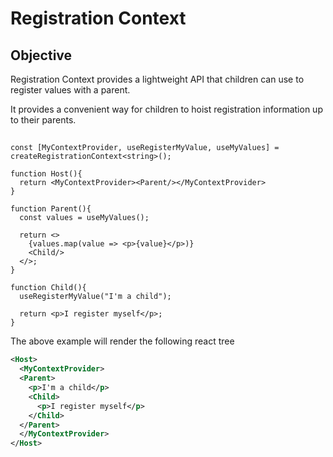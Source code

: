 # Registration Context

## Objective

Registration Context provides a lightweight API that children can use to register values with a parent.

It provides a convenient way for children to hoist registration information up to their parents.

##

```tsx
const [MyContextProvider, useRegisterMyValue, useMyValues] = createRegistrationContext<string>();

function Host(){
  return <MyContextProvider><Parent/></MyContextProvider>
}

function Parent(){
  const values = useMyValues();

  return <>
    {values.map(value => <p>{value}</p>)}
    <Child/>
  </>;
}

function Child(){
  useRegisterMyValue("I'm a child");

  return <p>I register myself</p>;
}
```

The above example will render the following react tree

```xml
<Host>
  <MyContextProvider>
  <Parent>
    <p>I'm a child</p>
    <Child>
      <p>I register myself</p>
    </Child>
  </Parent>
  </MyContextProvider>
</Host>
```